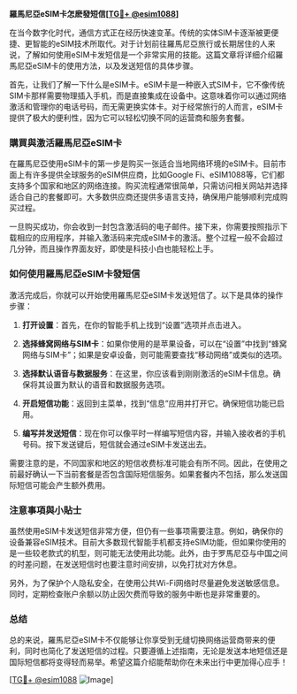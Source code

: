 **羅馬尼亞eSIM卡怎麽發短信[[TG💪+ @esim1088](https://t.me/s/esim1088)]**

在当今数字化时代，通信方式正在经历快速变革。传统的实体SIM卡逐渐被更便捷、更智能的eSIM技术所取代。对于计划前往羅馬尼亞旅行或长期居住的人来说，了解如何使用eSIM卡发短信是一个非常实用的技能。这篇文章将详细介绍羅馬尼亞eSIM卡的使用方法，以及发送短信的具体步骤。

首先，让我们了解一下什么是eSIM卡。eSIM卡是一种嵌入式SIM卡，它不像传统SIM卡那样需要物理插入手机，而是直接集成在设备中。这意味着你可以通过网络激活和管理你的电话号码，而无需更换实体卡。对于经常旅行的人而言，eSIM卡提供了极大的便利性，因为它可以轻松切换不同的运营商和服务套餐。

### 購買與激活羅馬尼亞eSIM卡

在羅馬尼亞使用eSIM卡的第一步是购买一张适合当地网络环境的eSIM卡。目前市面上有许多提供全球服务的eSIM供应商，比如Google Fi、eSIM1088等，它们都支持多个国家和地区的网络连接。购买流程通常很简单，只需访问相关网站并选择适合自己的套餐即可。大多数供应商还提供多语言支持，确保用户能够顺利完成购买过程。

一旦购买成功，你会收到一封包含激活码的电子邮件。接下来，你需要按照指示下载相应的应用程序，并输入激活码来完成eSIM卡的激活。整个过程一般不会超过几分钟，而且操作界面友好，即使是科技小白也能轻松上手。

### 如何使用羅馬尼亞eSIM卡發短信

激活完成后，你就可以开始使用羅馬尼亞eSIM卡发送短信了。以下是具体的操作步骤：

1. **打开设置**：首先，在你的智能手机上找到“设置”选项并点击进入。
   
2. **选择蜂窝网络与SIM卡**：如果你使用的是苹果设备，可以在“设置”中找到“蜂窝网络与SIM卡”；如果是安卓设备，则可能需要查找“移动网络”或类似的选项。

3. **选择默认语音与数据服务**：在这里，你应该看到刚刚激活的eSIM卡信息。确保将其设置为默认的语音和数据服务选项。

4. **开启短信功能**：返回到主菜单，找到“信息”应用并打开它。确保短信功能已启用。

5. **编写并发送短信**：现在你可以像平时一样编写短信内容，并输入接收者的手机号码。按下发送键后，短信就会通过eSIM卡发送出去。

需要注意的是，不同国家和地区的短信收费标准可能会有所不同。因此，在使用之前最好确认一下当前套餐是否包含国际短信服务。如果套餐内不包括，那么发送国际短信可能会产生额外费用。

### 注意事項與小貼士

虽然使用eSIM卡发送短信非常方便，但仍有一些事项需要注意。例如，确保你的设备兼容eSIM技术。目前大多数现代智能手机都支持eSIM功能，但如果你使用的是一些较老款式的机型，则可能无法使用此功能。此外，由于罗馬尼亞与中国之间的时差问题，在发送短信时也要注意时间安排，以免打扰对方休息。

另外，为了保护个人隐私安全，在使用公共Wi-Fi网络时尽量避免发送敏感信息。同时，定期检查账户余额以防止因欠费而导致的服务中断也是非常重要的。

### 总结

总的来说，羅馬尼亞eSIM卡不仅能够让你享受到无缝切换网络运营商带来的便利，同时也简化了发送短信的过程。只要遵循上述指南，无论是发送本地短信还是国际短信都将变得轻而易举。希望这篇介绍能帮助你在未来出行中更加得心应手！

[[TG💪+ @esim1088](https://t.me/s/esim1088) ![Image](https://i.postimg.cc/4NQfJmqS/Snipaste-2025-05-13-00-14-12.png)]